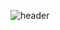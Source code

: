 ![header](https://capsule-render.vercel.app/api?type=transparent&color=auto&height=300&section=header&text=Jeongwon's%20Github&fontSize=70)

<!--
**biz-jeongwon/biz-jeongwon** is a ✨ _special_ ✨ repository because its `README.md` (this file) appears on your GitHub profile.

Here are some ideas to get you started:

- 🔭 I’m currently working on ...
- 🌱 I’m currently learning ...
- 👯 I’m looking to collaborate on ...
- 🤔 I’m looking for help with ...
- 💬 Ask me about ...
- 📫 How to reach me: ...
- 😄 Pronouns: ...
- ⚡ Fun fact: ...
-->
